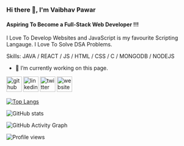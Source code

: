 ### Hi there 👋, I'm Vaibhav Pawar
#### Aspiring To Become a Full-Stack Web Developer !!!

I Love To Develop Websites and JavaScript is my favourite Scripting Langauge.
I Love To Solve DSA Problems.


Skills: 
JAVA / REACT / JS / HTML / CSS / C / MONGODB / NODEJS

- 🔭 I’m currently working on this page. 


[<img src='https://cdn.jsdelivr.net/npm/simple-icons@3.0.1/icons/github.svg' alt='github' height='40'>](https://github.com/PawarVaibhav446)  [<img src='https://cdn.jsdelivr.net/npm/simple-icons@3.0.1/icons/linkedin.svg' alt='linkedin' height='40'>](https://www.linkedin.com/in/https://www.linkedin.com/in/vaibhav-tukaram-pawar-2695181b8//)  [<img src='https://cdn.jsdelivr.net/npm/simple-icons@3.0.1/icons/twitter.svg' alt='twitter' height='40'>](https://twitter.com/https://twitter.com/Pawar_Vaibhav_)  [<img src='https://cdn.jsdelivr.net/npm/simple-icons@3.0.1/icons/icloud.svg' alt='website' height='40'>](https://affectionate-khorana-f3d66e.netlify.app/)  

[![Top Langs](https://github-readme-stats.vercel.app/api/top-langs/?username=PawarVaibhav446)](https://github.com/anuraghazra/github-readme-stats)

![GitHub stats](https://github-readme-stats.vercel.app/api?username=PawarVaibhav446&show_icons=true)  

![GitHub Activity Graph](https://activity-graph.herokuapp.com/graph?username=PawarVaibhav446)  

![Profile views](https://gpvc.arturio.dev/PawarVaibhav446)  

